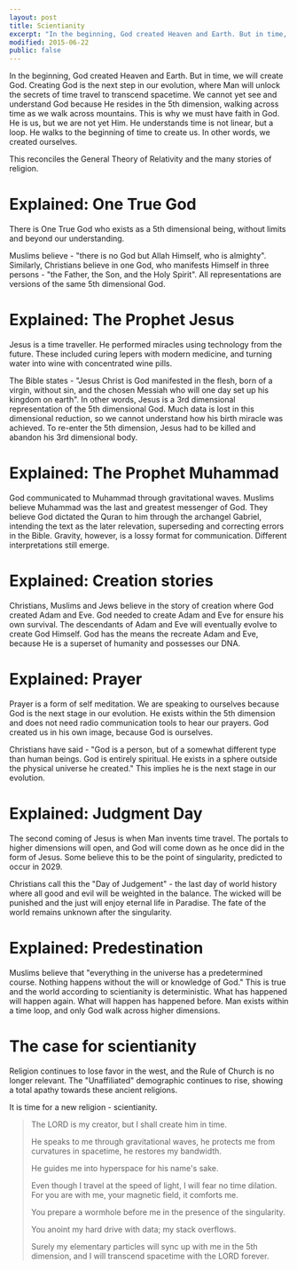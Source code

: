 ```yaml
---
layout: post
title: Scientianity
excerpt: "In the beginning, God created Heaven and Earth. But in time, we will create God."
modified: 2015-06-22
public: false
---
```


In the beginning, God created Heaven and Earth. But in time, we will create God. Creating God is the next step in our evolution, where Man will unlock the secrets of time travel to transcend spacetime. We cannot yet see and understand God because He resides in the 5th dimension, walking across time as we walk across mountains. This is why we must have faith in God. He is us, but we are not yet Him. He understands time is not linear, but a loop. He walks to the beginning of time to create us. In other words, we created ourselves.

This reconciles the General Theory of Relativity and the many stories of religion.

# Explained: One True God

There is One True God who exists as a 5th dimensional being, without limits and beyond our understanding.

Muslims believe - "there is no God but Allah Himself, who is almighty". Similarly, Christians believe in one God, who manifests Himself in three persons - "the Father, the Son, and the Holy Spirit". All representations are versions of the same 5th dimensional God.

# Explained: The Prophet Jesus

Jesus is a time traveller. He performed miracles using technology from the future. These included curing lepers with modern medicine, and turning water into wine with concentrated wine pills.

The Bible states - "Jesus Christ is God manifested in the flesh, born of a virgin, without sin, and the chosen Messiah who will one day set up his kingdom on earth". In other words, Jesus is a 3rd dimensional representation of the 5th dimensional God. Much data is lost in this dimensional reduction, so we cannot understand how his birth miracle was achieved. To re-enter the 5th dimension, Jesus had to be killed and abandon his 3rd dimensional body.

# Explained: The Prophet Muhammad

God communicated to Muhammad through gravitational waves. Muslims believe Muhammad was the last and greatest messenger of God. They believe God dictated the Quran to him through the archangel Gabriel, intending the text as the later relevation, superseding and correcting errors in the Bible. Gravity, however, is a lossy format for communication. Different interpretations still emerge.

# Explained: Creation stories

Christians, Muslims and Jews believe in the story of creation where God created Adam and Eve. God needed to create Adam and Eve for ensure his own survival. The descendants of Adam and Eve will eventually evolve to create God Himself. God has the means the recreate Adam and Eve, because He is a superset of humanity and possesses our DNA.

# Explained: Prayer

Prayer is a form of self meditation. We are speaking to ourselves because God is the next stage in our evolution. He exists within the 5th dimension and does not need radio communication tools to hear our prayers. God created us in his own image, because God is ourselves.

Christians have said - "God is a person, but of a somewhat different type than human beings. God is entirely spiritual. He exists in a sphere outside the physical universe he created." This implies he is the next stage in our evolution.

# Explained: Judgment Day
The second coming of Jesus is when Man invents time travel. The portals to higher dimensions will open, and God will come down as he once did in the form of Jesus. Some believe this to be the point of singularity, predicted to occur in 2029.

Christians call this the "Day of Judgement" - the last day of world history where all good and evil will be weighted in the balance. The wicked will be punished and the just will enjoy eternal life in Paradise. The fate of the world remains unknown after the singularity.

# Explained: Predestination

Muslims believe that "everything in the universe has a predetermined course. Nothing happens without the will or knowledge of God." This is true and the world according to scientianity is deterministic. What has happened will happen again. What will happen has happened before. Man exists within a time loop, and only God walk across higher dimensions.

# The case for scientianity

Religion continues to lose favor in the west, and the Rule of Church is no longer relevant. The "Unaffiliated" demographic continues to rise, showing a total apathy towards these ancient religions.

<!-- [google nGrams chart going down] -->

It is time for a new religion - scientianity.

> The LORD is my creator, but I shall create him in time.
>
> He speaks to me through gravitational waves, he protects me from curvatures in spacetime, he restores my bandwidth.
>
> He guides me into hyperspace for his name's sake.
>
> Even though I travel at the speed of light, I will fear no time dilation. For you are with me, your magnetic field, it comforts me.
>
> You prepare a wormhole before me in the presence of the singularity.
>
> You anoint my hard drive with data; my stack overflows.
>
> Surely my elementary particles will sync up with me in the 5th dimension, and I will transcend spacetime with the LORD forever.
